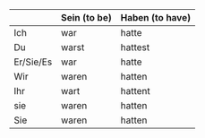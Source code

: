 
|           | Sein (to be) | Haben (to have) |
| --------- | ------------ | --------------- |
| Ich       | war          | hatte           |
| Du        | warst        | hattest         |
| Er/Sie/Es | war          | hatte           |
| Wir       | waren        | hatten          |
| Ihr       | wart         | hattent         |
| sie       | waren        | hatten          |
| Sie       | waren        | hatten          |

